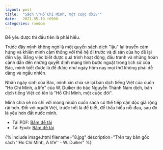 ```yaml
---
layout: post
title:  "Sách \"Hồ Chí Minh, một cuộc đời\""
date:   2021-05-19 +0900
categories: random
---
```

Để yêu được thì đầu tiên là phải hiểu.

Trước đây mình không ngờ là một quyển sách dịch "lậu" lại truyền cảm hứng và khiến mình cảm thông với thế hệ đi trước và di sản của họ để lại đến vậy.
Bằng việc biết được quá trình hoạt động, đấu tranh và những hoàn cảnh dẫn đến những quyết định mang tính bước ngoặt trong lịch sử của Bác, mình biết được là để được như ngày hôm nay mọi thứ không phải dễ dàng và ngẫu nhiên.

Nhân ngày sinh của Bác, mình xin chia sẻ lại bản dịch tiếng Việt của cuốn "Ho Chi Minh, a life" của W. Duiker do bác Nguyễn Thành Nam dịch, bản dịch tiếng Việt có tên là "Hồ Chí Minh, một cuộc đời". 

Mình chia sẻ nó chỉ với mong muốn cuốn sách có thể tiếp cận độc giả rộng rãi hơn. Đối với người Việt, trước hết là để biết, để thấu hiểu nỗi đau, sau đó là yêu hơn đất nước mình.

- Tải PDF: [Bấm để tải](/files/hcm_mot_cuoc_doi.pdf)
- Tải Epub: [Bấm để tải](/files/hcm_mot_cuoc_doi.epub)

{% include image.html filename="8.jpg" description="Trên tay bản gốc sách ''Ho Chi Minh, A life'' - W. Duiker" %}